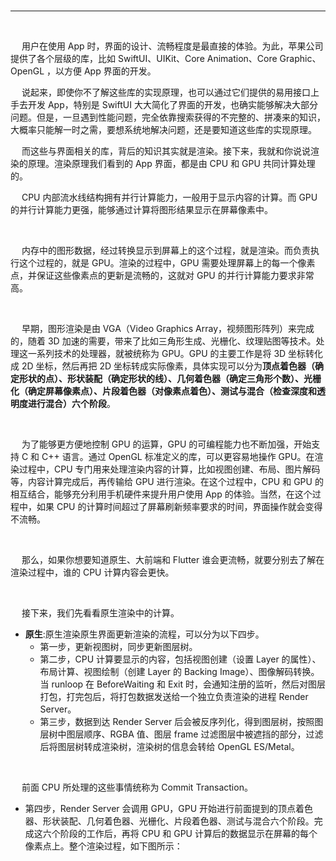 > <h1 id=''></h1>

<br/>
<br/>

> <h2 id=''></h2>

<br/>
<br/>

***
<br/>

&emsp; 用户在使用 App 时，界面的设计、流畅程度是最直接的体验。为此，苹果公司提供了各个层级的库，比如 SwiftUI、UIKit、Core Animation、Core Graphic、OpenGL ，以方便 App 界面的开发。

&emsp; 说起来，即使你不了解这些库的实现原理，也可以通过它们提供的易用接口上手去开发 App，特别是 SwiftUI 大大简化了界面的开发，也确实能够解决大部分问题。但是，一旦遇到性能问题，完全依靠搜索获得的不完整的、拼凑来的知识，大概率只能解一时之需，要想系统地解决问题，还是要知道这些库的实现原理。

&emsp; 而这些与界面相关的库，背后的知识其实就是渲染。接下来，我就和你说说渲染的原理。渲染原理我们看到的 App 界面，都是由 CPU 和 GPU 共同计算处理的。

&emsp; CPU 内部流水线结构拥有并行计算能力，一般用于显示内容的计算。而 GPU 的并行计算能力更强，能够通过计算将图形结果显示在屏幕像素中。

<br/>

&emsp; 内存中的图形数据，经过转换显示到屏幕上的这个过程，就是渲染。而负责执行这个过程的，就是 GPU。渲染的过程中，GPU 需要处理屏幕上的每一个像素点，并保证这些像素点的更新是流畅的，这就对 GPU 的并行计算能力要求非常高。

<br/>

&emsp; 早期，图形渲染是由 VGA（Video Graphics Array，视频图形阵列）来完成的，随着 3D 加速的需要，带来了比如三角形生成、光栅化、纹理贴图等技术。处理这一系列技术的处理器，就被统称为 GPU。GPU 的主要工作是将 3D 坐标转化成 2D 坐标，然后再把 2D 坐标转成实际像素，具体实现可以分为**顶点着色器（确定形状的点）、形状装配（确定形状的线）、几何着色器（确定三角形个数）、光栅化（确定屏幕像素点）、片段着色器（对像素点着色）、测试与混合（检查深度和透明度进行混合）六个阶段**。

<br/>

&emsp; 为了能够更方便地控制 GPU 的运算，GPU 的可编程能力也不断加强，开始支持 C 和 C++ 语言。通过 OpenGL 标准定义的库，可以更容易地操作 GPU。在渲染过程中，CPU 专门用来处理渲染内容的计算，比如视图创建、布局、图片解码等，内容计算完成后，再传输给 GPU 进行渲染。在这个过程中，CPU 和 GPU 的相互结合，能够充分利用手机硬件来提升用户使用 App 的体验。当然，在这个过程中，如果 CPU 的计算时间超过了屏幕刷新频率要求的时间，界面操作就会变得不流畅。

<br/>

&emsp; 那么，如果你想要知道原生、大前端和 Flutter 谁会更流畅，就要分别去了解在渲染过程中，谁的 CPU 计算内容会更快。


<br/>

&emsp; 接下来，我们先看看原生渲染中的计算。

- **原生**:原生渲染原生界面更新渲染的流程，可以分为以下四步。
	- 第一步，更新视图树，同步更新图层树。
	- 第二步，CPU 计算要显示的内容，包括视图创建（设置 Layer 的属性）、布局计算、视图绘制（创建 Layer 的 Backing Image）、图像解码转换。当 runloop 在 BeforeWaiting 和 Exit 时，会通知注册的监听，然后对图层打包，打完包后，将打包数据发送给一个独立负责渲染的进程 Render Server。
	- 第三步，数据到达 Render Server 后会被反序列化，得到图层树，按照图层树中图层顺序、RGBA 值、图层 frame 过滤图层中被遮挡的部分，过滤后将图层树转成渲染树，渲染树的信息会转给 OpenGL ES/Metal。

<br/>

&emsp; 前面 CPU 所处理的这些事情统称为 Commit Transaction。
	
- 第四步，Render Server 会调用 GPU，GPU 开始进行前面提到的顶点着色器、形状装配、几何着色器、光栅化、片段着色器、测试与混合六个阶段。完成这六个阶段的工作后，再将 CPU 和 GPU 计算后的数据显示在屏幕的每个像素点上。整个渲染过程，如下图所示：